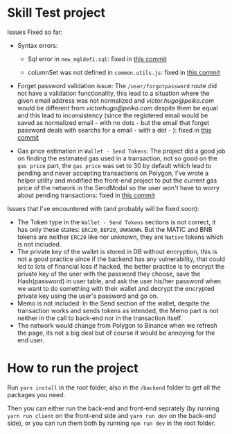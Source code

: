 # Skill Test project

Issues Fixed so far:

- Syntax errors:
    - Sql error in `new_mgldefi.sql`: fixed in [this commit](https://github.com/k3rn3lpanicc/skill-test/commit/c89f4bf908e9d0994e2f78a7063cf58e8a2c744b)

    - columnSet was not defined in `common.utils.js`: fixed in [this commit](https://github.com/k3rn3lpanicc/skill-test/commit/246f0171228f6525e9babd5e3d17fd3f0b69f9ff)

- Forget password validation issue: The `/user/forgotpassword` route did not have a validation functionality, this lead to a situation where the given email address was not normalized and _victor.hugo@peiko.com_ would be different from _victorhugo@peiko.com_ despite them be equal and this lead to inconsistency (since the registered email would be saved as normalized email - with no dots - but the email that forget password deals with searchs for a email - with a dot - ): fixed in [this commit](https://github.com/k3rn3lpanicc/skill-test/commit/9a9f04ee4d382bcace7452239ea676d10a1ebedb)
- Gas price estimation in `Wallet - Send Tokens`: The project did a good job on finding the estimated gas used in a transaction, not so good on the `gas price` part, the `gas price` was set to 30 by default which lead to pending and never accepting transactions on Polygon, I've wrote a helper utility and modified the front-end project to put the current gas price of the network in the SendModal so the user won't have to worry about pending transactions: fixed in [this commit](https://github.com/k3rn3lpanicc/skill-test/commit/701a20512a3f246dfd0e8e39b090470493dda61c)

Issues that I've encountered with (and probably will be fixed soon):

- The Token type in the `Wallet - Send Tokens` sections is not correct, it has only these states: `ERC20`, `BEP20`, `UNKNOWN`. But the MATIC and BNB tokens are neither `ERC20` like nor unknown, they are `Native` tokens which is not included.
- The private key of the wallet is stored in DB without encryption, this is not a good practice since if the backend has any vulnerability, that could led to lots of financial loss if hacked, the better practice is to encrypt the private key of the user with the password they choose, save the Hash(password) in user table, and ask the user his/her password when we want to do something with their wallet and decrypt the encrypted private key using the user's password and go on.
- Memo is not included: In the Send section of the wallet, despite the transaction works and sends tokens as intended, the Memo part is not neither in the call to back-end nor in the transaction itself.
- The network would change from Polygon to Binance when we refresh the page, its not a big deal but of course it would be annoying for the end user.


# How to run the project

Run `yarn install` in the root folder, also in the `/backend` folder to get all the packages you need.

Then you can either run the back-end and front-end seprately (by running `yarn run client` on the front-end side and `yarn run dev` on the back-end side), or you can run them both by running `npm run dev` in the root folder.
